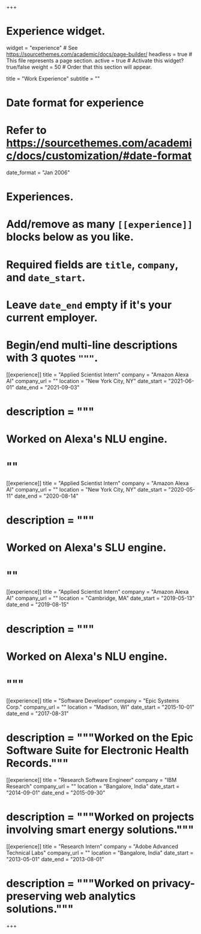 +++
# Experience widget.
widget = "experience"  # See https://sourcethemes.com/academic/docs/page-builder/
headless = true  # This file represents a page section.
active = true  # Activate this widget? true/false
weight = 50  # Order that this section will appear.

title = "Work Experience"
subtitle = ""

# Date format for experience
#   Refer to https://sourcethemes.com/academic/docs/customization/#date-format
date_format = "Jan 2006"

# Experiences.
#   Add/remove as many `[[experience]]` blocks below as you like.
#   Required fields are `title`, `company`, and `date_start`.
#   Leave `date_end` empty if it's your current employer.
#   Begin/end multi-line descriptions with 3 quotes `"""`.
[[experience]]
  title = "Applied Scientist Intern"
  company = "Amazon Alexa AI"
  company_url = ""
  location = "New York City, NY"
  date_start = "2021-06-01"
  date_end = "2021-09-03"
#  description = """
#  Worked on Alexa's NLU engine.
#  ""

[[experience]]
  title = "Applied Scientist Intern"
  company = "Amazon Alexa AI"
  company_url = ""
  location = "New York City, NY"
  date_start = "2020-05-11"
  date_end = "2020-08-14"
#  description = """
#  Worked on Alexa's SLU engine.
#  ""

[[experience]]
  title = "Applied Scientist Intern"
  company = "Amazon Alexa AI"
  company_url = ""
  location = "Cambridge, MA"
  date_start = "2019-05-13"
  date_end = "2019-08-15"
#  description = """
#  Worked on Alexa's NLU engine.
#  """

[[experience]]
  title = "Software Developer"
  company = "Epic Systems Corp."
  company_url = ""
  location = "Madison, WI"
  date_start = "2015-10-01"
  date_end = "2017-08-31"
#  description = """Worked on the Epic Software Suite for Electronic Health Records."""

[[experience]]
  title = "Research Software Engineer"
  company = "IBM Research"
  company_url = ""
  location = "Bangalore, India"
  date_start = "2014-09-01"
  date_end = "2015-09-30"
#  description = """Worked on projects involving smart energy solutions.""" 

 [[experience]]
  title = "Research Intern"
  company = "Adobe Advanced Technical Labs"
  company_url = ""
  location = "Bangalore, India"
  date_start = "2013-05-01"
  date_end = "2013-08-01"
#  description = """Worked on privacy-preserving web analytics solutions.""" 

+++
